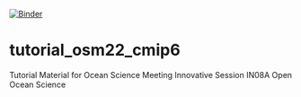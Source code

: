 <!-- [![Binder](https://aws-uswest2-binder.pangeo.io/badge_logo.svg)](https://aws-uswest2-binder.pangeo.io/v2/gh/jbusecke/tutorial_osm22_cmip6/main?filepath=getting_started.ipynb) -->

<!-- Backup (less RAM) -->
[![Binder](https://mybinder.org/badge_logo.svg)](https://mybinder.org/v2/gh/jbusecke/tutorial_osm22_cmip6/HEAD?labpath=getting_started.ipynb)

# tutorial_osm22_cmip6
Tutorial Material for Ocean Science Meeting Innovative Session IN08A Open Ocean Science

